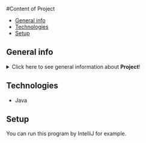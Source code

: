 #Content of Project

* [General info](#general-info)
* [Technologies](#technologies)
* [Setup](#setup)

## General info
<details>
<summary>Click here to see general information about <b>Project</b>!</summary>
It's very simple console project, which I made for practice, based on java basics, which I learned. It's mini banking application in which we can deposit, withdraw and transfer funds. 
I used very simple MVC pattern. I created NoMoneyException to handle exception if funds are not sufficient for withdraw or transfer. In case of transfer of 10k amount and higher tax office is informed automatically. 
For this functionality I used Observer pattern. I tried to use clean code in this project.
</details>

## Technologies
<ul>
<li>Java</li>
</ul>

## Setup
You can run this program by IntelliJ for example.
